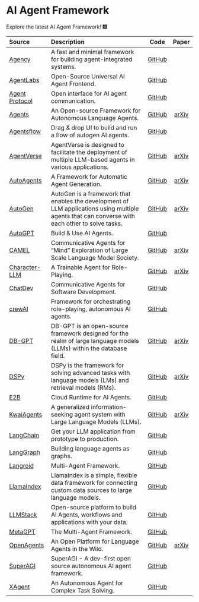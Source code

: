 # AI Agent Framework

Explore the latest AI Agent Framework! 🎆

| Source                                                                                      | Description                                                                                                                                                                                    |  Code  |   Paper   |
| :------------------------------------------------------------------------------------------ | :--------------------------------------------------------------------------------------------------------------------------------------------------------------------------------------------- | :-----------: | :-------: |
| [Agency](https://createwith.agency/)                                      | A fast and minimal framework for building agent-integrated systems.                                                                                                | [GitHub](https://github.com/operand/agency)                       |                                                   |
| [AgentLabs](https://www.agentlabs.dev/)                                   | Open-Source Universal AI Agent Frontend.                                                                                                                           | [GitHub](https://github.com/agentlabs-inc/agentlabs)              |                                                   |
| [Agent Protocol](https://agentprotocol.ai/)                               | Open interface for AI agent communication.                                                                                                                         | [GitHub](https://github.com/AI-Engineer-Foundation/agent-protocol)   |                                                   |
| [Agents](https://github.com/aiwaves-cn/agents)                            | An Open-source Framework for Autonomous Language Agents.                                                                                                           | [GitHub](https://github.com/aiwaves-cn/agents)                    | [arXiv](https://arxiv.org/abs/2309.07870)         |
| [Agentsflow](https://github.com/jaemil/agentsflow)                        | Drag & drop UI to build and run a flow of autogen AI agents.                                                                                                       | [GitHub](https://github.com/jaemil/agentsflow)                    |                                                   |
| [AgentVerse](https://github.com/OpenBMB/AgentVerse)                       | AgentVerse is designed to facilitate the deployment of multiple LLM-based agents in various applications.                                                          | [GitHub](https://github.com/OpenBMB/AgentVerse)                    | [arXiv](https://arxiv.org/abs/2308.10848)         |
| [AutoAgents](https://github.com/Link-AGI/AutoAgents)                      | A Framework for Automatic Agent Generation.                                                                                                                        | [GitHub](https://github.com/Link-AGI/AutoAgents)                   | [arXiv](https://arxiv.org/abs/2309.17288)         |
| [AutoGen](https://microsoft.github.io/autogen/)                           | AutoGen is a framework that enables the development of LLM applications using multiple agents that can converse with each other to solve tasks.                  | [GitHub](https://github.com/microsoft/autogen)                     | [arXiv](https://arxiv.org/abs/2308.08155)         |
| [AutoGPT](https://news.agpt.co/)                                          | Build & Use AI Agents.                                                                                                                                             | [GitHub](https://github.com/Significant-Gravitas/AutoGPT)          |                                                   |
| [CAMEL](https://www.camel-ai.org/)                                        | Communicative Agents for “Mind” Exploration of Large Scale Language Model Society.                                                                                 | [GitHub](https://github.com/camel-ai/camel)                        | [arXiv](https://arxiv.org/abs/2303.17760)         |
| [Character-LLM](https://github.com/choosewhatulike/trainable-agents)      | A Trainable Agent for Role-Playing.                                                                                                                                | [GitHub](https://github.com/choosewhatulike/trainable-agents)      | [arXiv](https://arxiv.org/abs/2310.10158)         |
| [ChatDev](https://github.com/OpenBMB/ChatDev)                             | Communicative Agents for Software Development.                                                                                                                     | [GitHub](https://github.com/OpenBMB/ChatDev)             |                                                   |
| [crewAI](https://www.crewai.io/)                                          | Framework for orchestrating role-playing, autonomous AI agents.                                                                                                    | [GitHub](https://github.com/joaomdmoura/crewAI)          |                                                   |
| [DB-GPT](https://dbgpt.site/)                                             | DB-GPT is an open-source framework designed for the realm of large language models (LLMs) within the database field.                                             | [GitHub](https://github.com/eosphoros-ai/DB-GPT)         | [arXiv](https://arxiv.org/abs/2312.17449)         |
| [DSPy](https://github.com/stanfordnlp/dspy)                               | DSPy is the framework for solving advanced tasks with language models (LMs) and retrieval models (RMs).                                                            | [GitHub](https://github.com/stanfordnlp/dspy)            | [arXiv](https://arxiv.org/abs/2310.03714)         |
| [E2B](https://e2b.dev/docs)                                               | Cloud Runtime for AI Agents.                                                                                                                                       | [GitHub](https://github.com/e2b-dev/E2B)                 |                                                   |
| [KwaiAgents](https://github.com/KwaiKEG/KwaiAgents)                       | A generalized information-seeking agent system with Large Language Models (LLMs).                                                                                  | [GitHub](https://github.com/KwaiKEG/KwaiAgents)          | [arXiv](https://arxiv.org/abs/2312.04889)         |
| [LangChain](https://www.langchain.com/)                                   | Get your LLM application from prototype to production.                                                                                                             | [GitHub](https://github.com/langchain-ai/langchain)      |                                                   |
| [LangGraph](https://github.com/langchain-ai/langgraph)                    | Building language agents as graphs.                                                                                                                                | [GitHub](https://github.com/langchain-ai/langgraph)      |                                                   |
| [Langroid](https://langroid.github.io/langroid/)                          | Multi-Agent Framework.                                                                                                                                             | [GitHub](https://github.com/langroid/langroid)            |                                                   |
| [LlamaIndex](https://www.llamaindex.ai/)                                  | LlamaIndex is a simple, flexible data framework for connecting custom data sources to large language models.                                                       | [GitHub](https://github.com/run-llama/llama_index)       |                                                   |
| [LLMStack](https://llmstack.ai/)                                          | Open-source platform to build AI Agents, workflows and applications with your data.                                                                                | [GitHub](https://github.com/trypromptly/LLMStack)        |                                                   |
| [MetaGPT](https://www.deepwisdom.ai/)                                     | The Multi-Agent Framework.                                                                                                                                         | [GitHub](https://github.com/geekan/MetaGPT)              |                                                   |
| [OpenAgents](https://github.com/xlang-ai/OpenAgents)                      | An Open Platform for Language Agents in the Wild.                                                                                                                  | [GitHub](https://github.com/xlang-ai/OpenAgents)         | [arXiv](https://arxiv.org/abs/2310.10634)         |
| [SuperAGI](https://superagi.com/)                                         | SuperAGI - A dev-first open source autonomous AI agent framework.                                                                                                  | [GitHub](https://github.com/TransformerOptimus/SuperAGI)         |                                                   |
| [XAgent](https://blog.x-agent.net/)                                       | An Autonomous Agent for Complex Task Solving.                                                                                                                      | [GitHub](https://github.com/OpenBMB/XAgent)              |                                                   |
